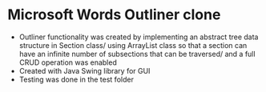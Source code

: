 # Microsoft Words Outliner clone
- Outliner functionality was created by implementing an abstract tree data structure in Section class/
 using ArrayList class so that a section can have an infinite number of subsections that can be traversed/
  and a full CRUD operation was enabled
- Created with Java Swing library for GUI
- Testing was done in the test folder
  
  
